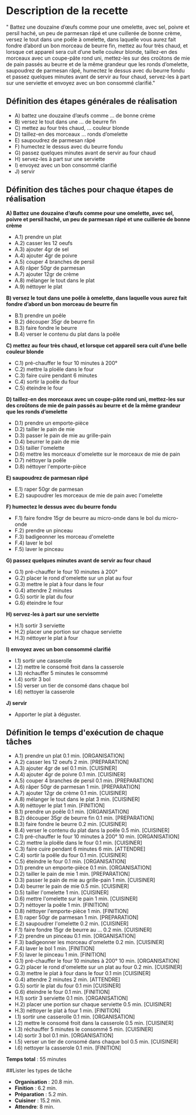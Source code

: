 # Description de la recette

" Battez une douzaine d’œufs comme pour une omelette, avec sel, poivre et persil haché, un peu de parmesan râpé et une cuillerée de bonne crème, versez le tout dans une poêle à omelette, dans laquelle vous aurez fait fondre d’abord un bon morceau de beurre fin, mettez au four très chaud, et lorsque cet appareil sera cuit d’une belle couleur blonde, taillez-en des morceaux avec un coupe-pâte rond uni, mettez-les sur des croûtons de mie de pain passés au beurre et de la même grandeur que les ronds d’omelette, saupoudrez de parmesan râpé, humectez le dessus avec du beurre fondu et passez quelques minutes avant de servir au four chaud, servez-les à part sur une serviette et envoyez avec un bon consommé clarifié."

## Définition des étapes générales de réalisation

- A) battez une douzaine d’œufs comme ... de bonne crème
- B) versez le tout dans une ... de beurre fin
- C) mettez au four très chaud, ... couleur blonde
- D) taillez-en des morceaux ... ronds d’omelette
- E) saupoudrez de parmesan râpé
- F) humectez le dessus avec du beurre fondu
- G) passez quelques minutes avant de servir au four chaud
- H) servez-les à part sur une serviette
- I) envoyez avec un bon consommé clarifié
- J) servir

## Définition des tâches pour chaque étapes de réalisation

__A) Battez une douzaine d’œufs comme pour une omelette, avec sel, poivre et persil haché, un peu de parmesan râpé et une cuillerée de bonne crème__

- A.1) prendre un plat
- A.2) casser les 12 oeufs
- A.3) ajouter 4gr de sel
- A.4) ajouter 4gr de poivre
- A.5) couper 4 branches de persil
- A.6) râper 50gr de parmesan
- A.7) ajouter 12gr de crème
- A.8) mélanger le tout dans le plat
- A.9) néttoyer le plat

__B) versez le tout dans une poêle à omelette, dans laquelle vous aurez fait fondre d’abord un bon morceau de beurre fin__

- B.1) prendre un poêle
- B.2) découper 35gr de beurre fin
- B.3) faire fondre le beurre
- B.4) verser le contenu du plat dans la poêle

__C) mettez au four très chaud, et lorsque cet appareil sera cuit d’une belle couleur blonde__

- C.1) pré-chauffer le four 10 minutes à 200°
- C.2) mettre la ploêle dans le four
- C.3) faire cuire pendant 6 minutes
- C.4) sortir la poêle du four
- C.5) éteindre le four

__D) taillez-en des morceaux avec un coupe-pâte rond uni, mettez-les sur des croûtons de mie de pain passés au beurre et de la même grandeur que les ronds d’omelette__

- D.1) prendre un emporte-pièce
- D.2) tailler le pain de mie
- D.3) passer le pain de mie au grille-pain
- D.4) beurrer le pain de mie
- D.5) tailler l'omelette
- D.6) mettre les morceaux d'omelette sur le morceaux de mie de pain
- D.7) néttoyer la poêle
- D.8) néttoyer l'emporte-pièce


__E) saupoudrez de parmesan râpé__

- E.1) raper 50gr de parmesan
- E.2) saupoudrer les morceaux de mie de pain avec l'omelette

__F) humectez le dessus avec du beurre fondu__

- F.1) faire fondre 15gr de beurre au micro-onde dans le bol du micro-onde
- F.2) prendre un pinceau
- F.3) badigeonner les morceau d'omelette
- F.4) laver le bol
- F.5) laver le pinceau

__G) passez quelques minutes avant de servir au four chaud__

- G.1) pré-chauffer le four 10 minutes à 200°
- G.2) placer le rond d'omelette sur un plat au four
- G.3) mettre le plat à four dans le four
- G.4) attendre 2 minutes
- G.5) sortir le plat du four
- G.6) éteindre le four

__H) servez-les à part sur une serviette__

- H.1) sortir 3 serviette
- H.2) placer une portion sur chaque serviette
- H.3) néttoyer le plat à four

__I) envoyez avec un bon consommé clarifié__

- I.1) sortir une casserolle
- I.2) mettre le consomé froit dans la casserole
- I.3) réchauffer 5 minutes le consommé
- I.4) sortir 3 bol
- I.5) verser un tier de consomé dans chaque bol
- I.6) nettoyer la casserole

__J) servir__

- Apporter le plat à déguster.


## Définition le temps d'exécution de chaque tâches

- A.1) prendre un plat                                  0.1 min.    [ORGANISATION]
- A.2) casser les 12 oeufs                              2 min.      [PREPARATION]
- A.3) ajouter 4gr de sel                               0.1 min.    [CUISINER]
- A.4) ajouter 4gr de poivre                            0.1 min.    [CUISINER]
- A.5) couper 4 branches de persil                      0.1 min.    [PREPARATION]
- A.6) râper 50gr de parmesan                           1 min.      [PREPARATION]
- A.7) ajouter 12gr de crème                            0.1 min.    [CUISINER]
- A.8) mélanger le tout dans le plat                    3 min.      [CUISINER]
- A.9) néttoyer le plat                                 1 min.      [FINITION]
- B.1) prendre un poêle                                 0.1 min.    [ORGANISATION]
- B.2) découper 35gr de beurre fin                      0.1 min.    [PREPARATION]
- B.3) faire fondre le beurre                           0.2 min.    [CUISINER]
- B.4) verser le contenu du plat dans la poêle          0.5 min.    [CUISINER]
- C.1) pré-chauffer le four 10 minutes à 200°           10 min.     [ORGANISATION]
- C.2) mettre la ploêle dans le four                    0.1 min.    [CUISINER]
- C.3) faire cuire pendant 6 minutes                    6 min.      [ATTENDRE]
- C.4) sortir la poêle du four                          0.1 min.    [CUISINER]
- C.5) éteindre le four                                 0.1 min.    [ORGANISATION]
- D.1) prendre un emporte-pièce                         0.1 min.    [ORGANISATION]
- D.2) tailler le pain de mie                           1 min.      [PREPARATION]
- D.3) passer le pain de mie au grille-pain             1 min.      [CUISINER]
- D.4) beurrer le pain de mie                           0.5 min.    [CUISINER]
- D.5) tailler l'omelette                               1 min.      [CUISINER]
- D.6) mettre l'omelette sur le pain                    1 min.      [CUISINER]
- D.7) néttoyer la poêle                                1 min.      [FINITION]
- D.8) néttoyer l'emporte-pièce                         1 min.      [FINITION]
- E.1) raper 50gr de parmesan                           1 min.      [PREPARATION]
- E.2) saupoudrer l'omelette                            0.2 min.    [CUISINER]
- F.1) faire fondre 15gr de beurre au ...               0.2 min.    [CUISINER]
- F.2) prendre un pinceau                               0.1 min.    [ORGANISATION]
- F.3) badigeonner les morceau d'omelette               0.2 min.    [CUISINER]
- F.4) laver le bol                                     1 min.      [FINITION]
- F.5) laver le pinceau                                 1 min.      [FINITION]
- G.1) pré-chauffer le four 10 minutes à 200°           10 min.     [ORGANISATION]
- G.2) placer le rond d'omelette sur un plat au four    0.2 min.    [CUISINER]
- G.3) mettre le plat à four dans le four               0.1 min     [CUISINER]
- G.4) attendre 2 minutes                               2 min.      [ATTENDRE]
- G.5) sortir le plat du four                           0.1 min     [CUISINER]
- G.6) éteindre le four                                 0.1 min.    [FINITION]
- H.1) sortir 3 serviette                               0.1 min.    [ORGANISATION]
- H.2) placer une portion sur chaque serviette          0.5 min.    [CUISINER]  
- H.3) néttoyer le plat à four                          1 min.      [FINITION]
- I.1) sortir une casserolle                            0.1 min.    [ORGANISATION]
- I.2) mettre le consomé froit dans la casserole        0.5 min.    [CUISINER]
- I.3) réchauffer 5 minutes le consommé                 5 min.      [CUISINER]
- I.4) sortir 3 bol                                     0.1 min.    [ORGANISATION]
- I.5) verser un tier de consomé dans chaque bol        0.5 min.    [CUISINER]
- I.6) nettoyer la casserole                            0.1 min.    [FINITION]

__Temps total__ : 55 minutes

##Lister les types de tâche

- __Organisation__ : 20.8 min.
- __Finition__ : 6.2 min.
- __Préparation__ : 5.2 min.
- __Cuisiner__ : 15.2 min.
- __Attendre__: 8 min.